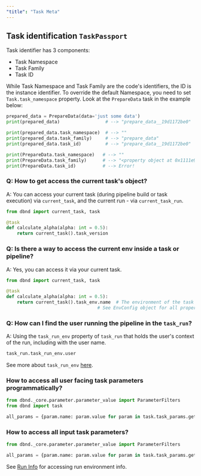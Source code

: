```yaml
---
"title": "Task Meta"
---
```

## Task identification `TaskPassport`

 Task identifier has 3 components:
* Task Namespace
* Task Family
* Task ID

While Task Namespace and Task Family are the code's identifiers, the ID is the instance identifier.
To override the default Namespace, you need to set `Task.task_namespace` property. Look at the `PrepareData` task in the example below:

<!-- noqa -->
```python
prepared_data = PrepareData(data='just some data')
print(prepared_data)                 # --> "prepare_data__19d1172be0"

print(prepared_data.task_namespace)  # --> ""
print(prepared_data.task_family)     # --> "prepare_data"
print(prepared_data.task_id)         # --> "prepare_data__19d1172be0"

print(PrepareData.task_namespace)   # --> ""
print(PrepareData.task_family)      # --> "<property object at 0x1111e9548>"
print(PrepareData.task_id)          # --> Error!
```

### Q: How to get access the current task's object?
A: You can access your current task (during pipeline build or task execution) via `current_task`, and the current run - via `current_task_run`.

```python
from dbnd import current_task, task

@task
def calculate_alpha(alpha: int = 0.5):
    return current_task().task_version
```

### Q: Is there a way to access the current env inside a task or pipeline?
A: Yes, you can access it via your current task.

```python
from dbnd import current_task, task

@task
def calculate_alpha(alpha: int = 0.5):
    return current_task().task_env.name  # The environment of the task
                                  # See EnvConfig object for all properties
```

### Q: How can I find the user running the pipeline in the `task_run`?
A: Using the `task_run_env` property of `task_run` that holds the user's context of the run, including with the user name.

<!-- noqa -->
```python
task_run.task_run_env.user
```
See more about `task_run_env` [here](doc:tasks-pipelines-data#run-info).

### How to access all user facing task parameters programmatically?

<!-- noqa -->
```python
from dbnd._core.parameter.parameter_value import ParameterFilters
from dbnd import task

all_params = {param.name: param.value for param in task.task_params.get_param_values(ParameterFilters.USER)}
```
### How to access all input task parameters?

<!-- noqa -->
```python
from dbnd._core.parameter.parameter_value import ParameterFilters

all_params = {param.name: param.value for param in task.task_params.get_param_values(ParameterFilters.INPUTS)}
```

See [Run Info](doc:run-info) for accessing run environment info.
